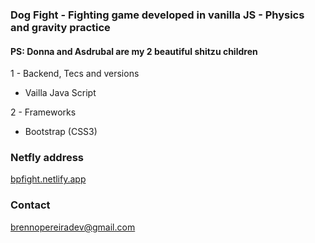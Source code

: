 ### Dog Fight - Fighting game developed in vanilla JS - Physics and gravity practice

#### PS: Donna and Asdrubal are my 2 beautiful shitzu children

1 - Backend, Tecs and versions

+ Vailla Java Script

2 - Frameworks

* Bootstrap (CSS3)

### Netfly address

<a href="https://bpfight.netlify.app/" target="_blank">bpfight.netlify.app</a>

### Contact

brennopereiradev@gmail.com
